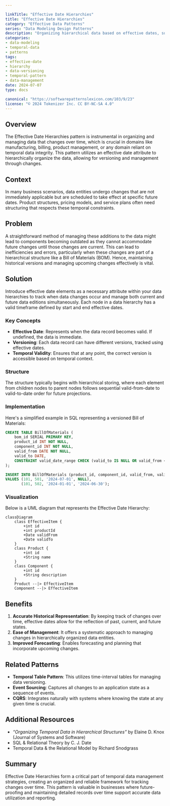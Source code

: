 ```yaml
---

linkTitle: "Effective Date Hierarchies"
title: "Effective Date Hierarchies"
category: "Effective Data Patterns"
series: "Data Modeling Design Patterns"
description: "Organizing hierarchical data based on effective dates, such as versioned bills of materials, allowing for effective management of data that evolves over time."
categories:
- data-modeling
- temporal-data
- patterns
tags:
- effective-date
- hierarchy
- data-versioning
- temporal-pattern
- data-management
date: 2024-07-07
type: docs

canonical: "https://softwarepatternslexicon.com/103/9/23"
license: "© 2024 Tokenizer Inc. CC BY-NC-SA 4.0"
---
```



## Overview

The Effective Date Hierarchies pattern is instrumental in organizing and managing data that changes over time, which is crucial in domains like manufacturing, billing, product management, or any domain reliant on temporal data integrity. This pattern utilizes an effective date attribute to hierarchically organize the data, allowing for versioning and management through changes.

## Context

In many business scenarios, data entities undergo changes that are not immediately applicable but are scheduled to take effect at specific future dates. Product structures, pricing models, and service plans often need structuring that respects these temporal constraints.

## Problem

A straightforward method of managing these additions to the data might lead to components becoming outdated as they cannot accommodate future changes until those changes are current. This can lead to inefficiencies and errors, particularly when these changes are part of a hierarchical structure like a Bill of Materials (BOM). Hence, maintaining historical versions and managing upcoming changes effectively is vital.

## Solution

Introduce effective date elements as a necessary attribute within your data hierarchies to track when data changes occur and manage both current and future data editions simultaneously. Each node in a data hierarchy has a valid timeframe defined by start and end effective dates.

### Key Concepts

- **Effective Date**: Represents when the data record becomes valid. If undefined, the data is immediate.
- **Versioning**: Each data record can have different versions, tracked using effective dates.
- **Temporal Validity**: Ensures that at any point, the correct version is accessible based on temporal context.

### Structure

The structure typically begins with hierarchical storing, where each element from children nodes to parent nodes follows sequential valid-from-date to valid-to-date order for future projections.

### Implementation

Here's a simplified example in SQL representing a versioned Bill of Materials:

```sql
CREATE TABLE BillOfMaterials (
    bom_id SERIAL PRIMARY KEY,
    product_id INT NOT NULL,
    component_id INT NOT NULL,
    valid_from DATE NOT NULL,
    valid_to DATE,
    CONSTRAINT valid_date_range CHECK (valid_to IS NULL OR valid_from <= valid_to)
);

INSERT INTO BillOfMaterials (product_id, component_id, valid_from, valid_to)
VALUES (101, 501, '2024-07-01', NULL), 
       (101, 502, '2024-01-01', '2024-06-30');
```

### Visualization

Below is a UML diagram that represents the Effective Date Hierarchy:

```mermaid
classDiagram
    class EffectiveItem {
        +int id
        +int productId
        +Date validFrom
        +Date validTo
    }
    class Product {
        +int id
        +String name
    }
    class Component {
        +int id
        +String description
    }
    Product --|> EffectiveItem
    Component --|> EffectiveItem
```

## Benefits

1. **Accurate Historical Representation**: By keeping track of changes over time, effective dates allow for the reflection of past, current, and future states.
2. **Ease of Management**: It offers a systematic approach to managing changes in hierarchically organized data entities.
3. **Improved Forecasting**: Enables forecasting and planning that incorporate upcoming changes.

## Related Patterns

- **Temporal Table Pattern**: This utilizes time-interval tables for managing data versioning.
- **Event Sourcing**: Captures all changes to an application state as a sequence of events.
- **CQRS**: Integrates naturally with systems where knowing the state at any given time is crucial.

## Additional Resources

- *“Organizing Temporal Data in Hierarchical Structures”* by Elaine D. Knox (Journal of Systems and Software)
- SQL & Relational Theory by C. J. Date
- Temporal Data & the Relational Model by Richard Snodgrass

## Summary

Effective Date Hierarchies form a critical part of temporal data management strategies, creating an organized and reliable framework for tracking changes over time. This pattern is valuable in businesses where future-proofing and maintaining detailed records over time support accurate data utilization and reporting.


